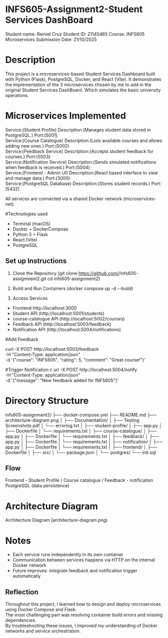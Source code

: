 # INFS605-Assignment2-Student Services DashBoard
Student name: Reiniel Cruz
Student ID: 21145465
Course: INFS605 Microservices
Submission Date: 21/10/2025

# Description
This project is a microservices-based Student Services Dashboard built with Python (Flask), PostgreSQL, Docker, and React (Vite).
It demonstrates the implementation of the 3 microservices chosen by me to add in the original Student Services DashBoard. Which simulates the basic university operations. 

# Microservices Implemented
Service:(Student Profile) Description:(Manages student data stored in PostgreSQL.) Port:(5001)  
Service:(Course Catalogue) Description:(Lists available courses and allows adding new ones.) Port:(5002)  
Service:(Feedback Service) Description:(Accepts student feedback for courses.) Port:(5003)  
Service:(Notification Service) Description:(Sends simulated notifications when feedback is received.) Port:(5004)  
Service:(Frontend - Admin UI) Description:(React based interface to view and manage data.) Port:(3000)  
Service:(PostgreSQL Database) Description:(Stores student records.) Port:(5432)

All services are connected via a shared Docker network (microservices-net).

#Technologies used
- Terminal (macOS)
- Docker + DockerCompose 
- Python 3 + Flask 
- React (Vite)
- PostgreSQL

## Set up Instructions 

1. Clone the Repository (git clone https://github.com/<reinielc20>/infs605-assignment2.git
cd infs605-assignment2)

2. Build and Run Containers (docker compose up -d --build)

3. Access Services
- Frontend http://localhost:3000
- Student API (http://localhost:5001/students)
- course-catalogue API (http://localhost:5002/courses)
- Feedback API (http://localhost:5003/feedback)
- Notification API (http://localhost:5004/notifications)


#Add Feedback

curl -X POST http://localhost:5003/feedback \
  -H "Content-Type: application/json" \
  -d '{"course": "INFS605", "rating": 5, "comment": "Great course!"}'

#Trigger Notification
c
url -X POST http://localhost:5004/notify \
  -H "Content-Type: application/json" \
  -d '{"message": "New feedback added for INFS605"}'

# Directory Structure

infs605-assignment2/
├── docker-compose.yml
├── README.md
├── architecture-diagram.png
│
├── Documentation/
│   ├── Testing Screenshots.pdf
│   └── errorlog.txt
│
├── student-profile/
│   ├── app.py
│   ├── Dockerfile
│   └── requirements.txt
│
├── course-catalogue/
│   ├── app.py
│   ├── Dockerfile
│   └── requirements.txt
│
├── feedback/
│   ├── app.py
│   ├── Dockerfile
│   └── requirements.txt
│
├── notification/
│   ├── app.py
│   ├── Dockerfile
│   └── requirements.txt
│
├── frontend/
│   ├── Dockerfile
│   ├── src/
│   └── package.json
│
└── postgres/
    └── init.sql


## Flow 

Frontend - Student Profile / Course catalogue / Feedback - notification 
   PostgreSQL (data persistence)

# Architecture Diagram
Architecture Diagram (architecture-diagram.png)


# Notes 
- Each service runs independently in its own container 
- Communication between services happens via HTTP on the internal Docker network
- Future improves: integrate feedback and notification trigger automatically

## Reflection
Throughout this project, I learned how to design and deploy microservices using Docker Compose and Flask.  
The most challenging part was resolving container build errors and missing dependencies.  
By troubleshooting these issues, I improved my understanding of Docker networks and service orchestration.

















		











